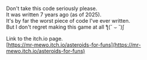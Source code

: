 Don't take this code seriously please. <br />
It was written 7 years ago (as of 2025). <br />
It's by far the worst piece of code I've ever written. <br />
But I don't regret making this game at all ƪ(˘ ⌣ ˘)ʃ <br />

Link to the itch.io page. <br />
[https://mr-mewo.itch.io/asteroids-for-funs](https://mr-mewo.itch.io/asteroids-for-funs)
